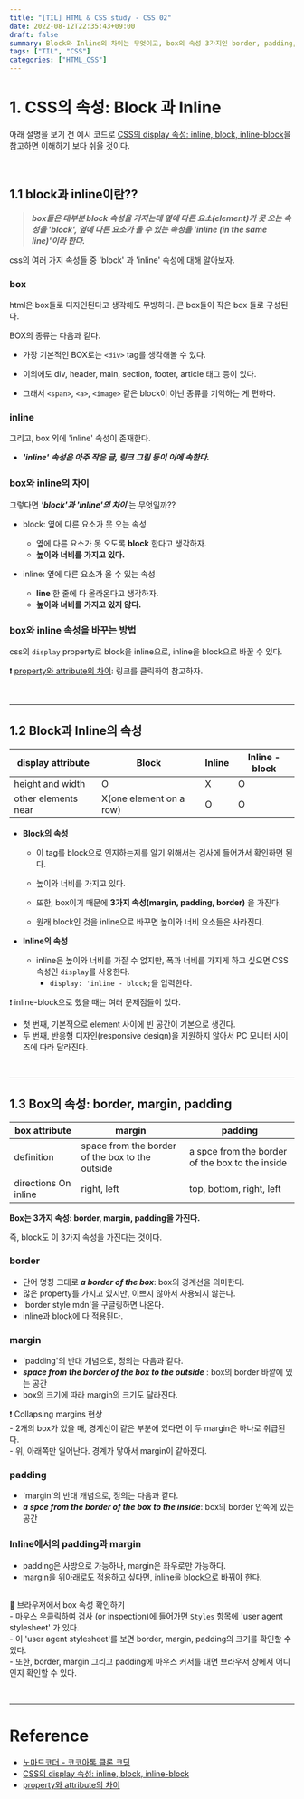 ```yaml
---
title: "[TIL] HTML & CSS study - CSS 02"
date: 2022-08-12T22:35:43+09:00
draft: false
summary: Block와 Inline의 차이는 무엇이고, box의 속성 3가지인 border, padding, margin에 대해 학습한다. 
tags: ["TIL", "CSS"]
categories: ["HTML_CSS"]
---
```


# 1. CSS의 속성: Block 과 Inline


아래 설명을 보기 전 예시 코드로 [CSS의 display 속성: inline, block, inline-block](https://www.daleseo.com/css-display-inline-block/)을 참고하면 이해하기 보다 쉬울 것이다. 

<br>

## 1.1 block과 inline이란?? 

> **_box들은 대부분 block 속성을 가지는데 옆에 다른 요소(element)가 못 오는 속성을 'block', 옆에 다른 요소가 올 수 있는 속성을 'inline (in the same line)'이라 한다._**       

css의 여러 가지 속성들 중 'block' 과 'inline' 속성에 대해 알아보자.  


### box

html은 box들로 디자인된다고 생각해도 무방하다. 큰 box들이 작은 box 들로 구성된다.  

BOX의 종류는 다음과 같다.

- 가장 기본적인 BOX로는  `<div>` tag를 생각해볼 수 있다.  

- 이외에도 div, header, main, section, footer, article 태그 등이 있다.   

- 그래서 `<span>`, `<a>`, `<image>` 같은 block이 아닌 종류를 기억하는 게 편하다.  


### inline

그리고, box 외에 'inline' 속성이 존재한다.  

- **_'inline' 속성은 아주 작은 글, 링크 그림 등이 이에 속한다._**  

### box와 inline의 차이 

그렇다면 **_'block'과 'inline'의 차이_** 는 무엇일까??  

- block: 옆에 다른 요소가 못 오는 속성  
    - 옆에 다른 요소가 못 오도록 **block** 한다고 생각하자.
    - **높이와 너비를 가지고 있다.**  

- inline: 옆에 다른 요소가 올 수 있는 속성
    - **line** 한 줄에 다 올라온다고 생각하자. 
    - **높이와 너비를 가지고 있지 않다.**  

### box와 inline 속성을 바꾸는 방법 

css의 `display` property로 block을 inline으로, inline을 block으로 바꿀 수 있다.  

❗ [property와 attribute의 차이](https://velog.io/@kysung95/%EC%A7%A4%EB%A7%89%EA%B8%80-attribute%EC%99%80-property%EC%9D%98-%EC%B0%A8%EC%9D%B4%EC%A0%90): 링크를 클릭하여 참고하자. 

<br>

---
## 1.2 Block과 Inline의 속성

| display attribute | Block | Inline | Inline -block | 
| ----|----| ----| ---- | 
| height and width | O | X | O |
| other elements near | X(one element on a row) | O | O |  


- **Block의 속성**
    - 이 tag를 block으로 인지하는지를 알기 위해서는 검사에 들어가서 확인하면 된다. 

    - 높이와 너비를 가지고 있다. 
    - 또한, box이기 때문에 **3가지 속성(margin, padding, border)** 을 가진다.    
    - 원래 block인 것을 inline으로 바꾸면 높이와 너비 요소들은 사라진다.

- **Inline의 속성**
    - inline은 높이와 너비를 가질 수 없지만, 폭과 너비를 가지게 하고 싶으면 CSS 속성인 `display`를 사용한다. 
        - `display: 'inline - block;`을 입력한다.  



❗ inline-block으로 했을 때는 여러 문제점들이 있다.   
- 첫 번째, 기본적으로 element 사이에 빈 공간이 기본으로 생긴다.  
- 두 번째, 반응형 디자인(responsive design)을 지원하지 않아서 PC 모니터 사이즈에 따라 달라진다.   

<br>

---
## 1.3 Box의 속성: border, margin, padding

| box attribute | margin | padding |
| ---- | ---- | ---- | 
| definition | space from the border of the box to the outside | a spce from the border of the box to the inside |
| directions On inline | right, left | top, bottom, right, left|  

**Box는 3가지 속성: border, margin, padding을 가진다.**  

즉, block도 이 3가지 속성을 가진다는 것이다.  

### border

- 단어 명칭 그대로 **_a border of the box_**: box의 경계선을 의미한다.  
- 많은 property를 가지고 있지만, 이쁘지 않아서 사용되지 않는다.  
- 'border style mdn'을 구글링하면 나온다.
- inline과 block에 다 적용된다. 



### margin

- 'padding'의 반대 개념으로, 정의는 다음과 같다. 
- **_space from the border of the box to the outside_** : box의 border 바깥에 있는 공간  
- box의 크기에 따라 margin의 크기도 달라진다. 


❗ Collapsing margins 현상    
    - 2개의 box가 있을 때, 경계선이 같은 부분에 있다면 이 두 margin은 하나로 취급된다.   
    - 위, 아래쪽만 일어난다. 경계가 닿아서 margin이 같아졌다.  


### padding

- 'margin'의 반대 개념으로, 정의는 다음과 같다.  
- **_a spce from the border of the box to the inside_**: box의 border 안쪽에 있는 공간  

### Inline에서의 padding과 margin

- padding은 사방으로 가능하나, margin은 좌우로만 가능하다.  
- margin을 위아래로도 적용하고 싶다면, inline을 block으로 바꿔야 한다.  


##  

🔅 브라우저에서 box 속성 확인하기  
    - 마우스 우클릭하여 검사 (or inspection)에 들어가면 `Styles` 항목에 'user agent stylesheet' 가 있다.      
    - 이 'user agent stylesheet'를 보면 border, margin, padding의 크기를 확인할 수 있다.     
    - 또한, border, margin 그리고 padding에 마우스 커서를 대면 브라우저 상에서 어디인지 확인할 수 있다. 



<br>

---
# Reference

- [노마드코더 - 코코아톡 클론 코딩](https://nomadcoders.co/kokoa-clone) 
- [CSS의 display 속성: inline, block, inline-block](https://www.daleseo.com/css-display-inline-block/)
- [property와 attribute의 차이](https://velog.io/@kysung95/%EC%A7%A4%EB%A7%89%EA%B8%80-attribute%EC%99%80-property%EC%9D%98-%EC%B0%A8%EC%9D%B4%EC%A0%90)